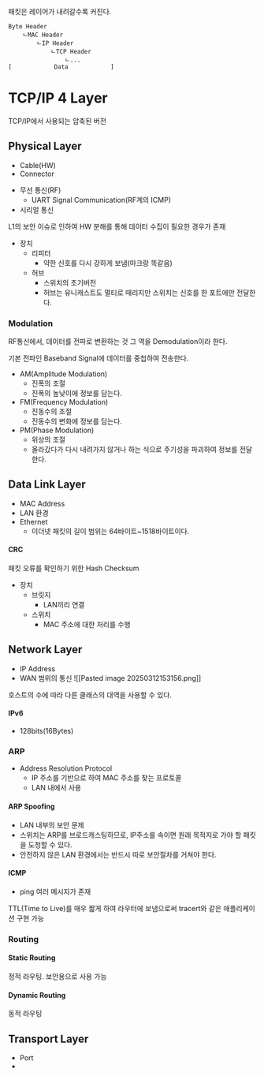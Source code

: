 패킷은 레이어가 내려갈수록 커진다.

	Byte Header
		ㄴMAC Header
			ㄴIP Header
				ㄴTCP Header
					ㄴ...
	[            Data            ]
# TCP/IP 4 Layer
TCP/IP에서 사용되는 압축된 버전
## Physical Layer
- Cable(HW)
- Connector
+ 무선 통신(RF)
	+ UART Signal Communication(RF계의 ICMP)
+ 시리얼 통신

L1의 보안 이슈로 인하여 HW 분해를 통해 데이터 수집이 필요한 경우가 존재

- 장치
	- 리피터
		- 약한 신호를 다시 강하게 보냄(마크랑 똑같음)
	- 허브
		- 스위치의 초기버전
		- 허브는 유니캐스트도 멀티로 때리지만 스위치는 신호를 한 포트에만 전달한다.
### Modulation
RF통신에서, 데이터를 전파로 변환하는 것
그 역을 Demodulation이라 한다.

기본 전파인 Baseband Signal에 데이터를 중첩하여 전송한다.

- AM(Amplitude Modulation)
	- 진폭의 조절
	- 진폭의 높낮이에 정보를 담는다.
- FM(Frequency Modulation)
	- 진동수의 조절
	- 진동수의 변화에 정보를 담는다.
- PM(Phase Modulation)
	- 위상의 조절
	- 올라갔다가 다시 내려가지 않거나 하는 식으로 주기성을 파괴하여 정보를 전달한다.
## Data Link Layer
- MAC Address
- LAN 환경
- Ethernet
	- 이더넷 패킷의 길이 범위는 64바이트~1518바이트이다.
#### CRC
패킷 오류를 확인하기 위한 Hash Checksum

- 장치
	- 브릿지
		- LAN끼리 연결
	- 스위치
		- MAC 주소에 대한 처리를 수행

## Network Layer
- IP Address
- WAN 범위의 통신
![[Pasted image 20250312153156.png]]

호스트의 수에 따라 다른 클래스의 대역을 사용할 수 있다.

#### IPv6
- 128bits(16Bytes)

### ARP
- Address Resolution Protocol
	- IP 주소를 기반으로 하여 MAC 주소를 찾는 프로토콜
	- LAN 내에서 사용
#### ARP Spoofing
- LAN 내부의 보안 문제
- 스위치는 ARP를 브로드캐스팅하므로, IP주소를 속이면 원래 목적지로 가야 할 패킷을 도청할 수 있다.
- 안전하지 않은 LAN 환경에서는 반드시 따로 보안절차를 거쳐야 한다.

#### ICMP
- ping
여러 메시지가 존재

TTL(Time to Live)를 매우 짧게 하여 라우터에 보냄으로써 tracert와 같은 애플리케이션 구현 가능
### Routing
#### Static Routing
정적 라우팅. 보안용으로 사용 가능
#### Dynamic Routing
동적 라우팅
## Transport Layer
- Port
- 